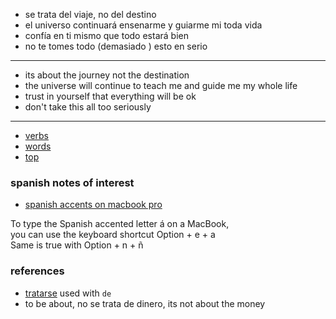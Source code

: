 - se trata del viaje, no del destino
- el universo continuará ensenarme y guiarme mi toda vida
- confía en ti mismo que todo estará bien
- no te tomes todo (demasiado ) esto en serio

---

- its about the journey not the destination
- the universe will continue to teach me and guide me my whole life
- trust in yourself that everything will be ok
- don't take this all too seriously

---

- [verbs](./verbs/Readme.md)
- [words](./words/word25.md)
- [top](./top/Readme.md)

### spanish notes of interest

- [spanish accents on macbook pro](https://github.com/stormasm/spanish/blob/main/misc/macbook.md)

To type the Spanish accented letter á on a MacBook,   
you can use the keyboard shortcut Option + e + a   
Same is true with Option + n + ñ

### references

- [tratarse](https://www.spanishdict.com/translate/tratar) used with `de`
- to be about, no se trata de dinero, its not about the money
